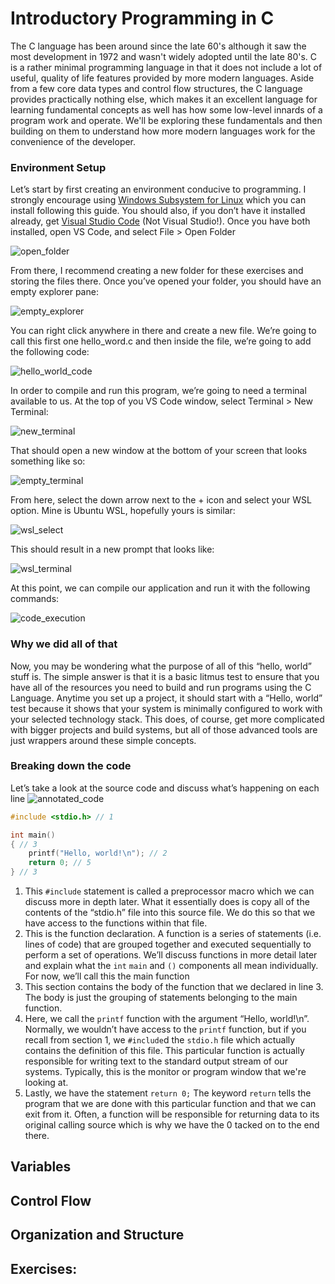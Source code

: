 # Introductory Programming in C

The C language has been around since the late 60's although it saw the most development in 1972 and wasn't widely adopted until the late 80's. C is a rather minimal programming language in that it does not include a lot of useful, quality of life features provided by more modern languages. Aside from a few core data types and control flow structures, the C language provides practically nothing else, which makes it an excellent language for learning fundamental concepts as well has how some low-level innards of a program work and operate. We'll be exploring these fundamentals and then building on them to understand how more modern languages work for the convenience of the developer.

### Environment Setup
Let’s start by first creating an environment conducive to programming. I strongly encourage using [Windows Subsystem for Linux](https://learn.microsoft.com/en-us/windows/wsl/install) which you can install following this guide. You should also, if you don’t have it installed already, get [Visual Studio Code](https://code.visualstudio.com/) (Not Visual Studio!). Once you have both installed, open VS Code, and select File > Open Folder

![open_folder](images/introduction_to_c_open_folder.PNG)

From there, I recommend creating a new folder for these exercises and storing the files there. Once you’ve opened your folder, you should have an empty explorer pane:

![empty_explorer](images/introduction_to_c_empty_explorer.PNG)

You can right click anywhere in there and create a new file. We’re going to call this first one hello_word.c and then inside the file, we’re going to add the following code:

![hello_world_code](images/introduction_to_c_hello_world.PNG)

In order to compile and run this program, we’re going to need a terminal available to us. At the top of you VS Code window, select Terminal > New Terminal:

![new_terminal](images/introduction_to_c_new_terminal.PNG)

That should open a new window at the bottom of your screen that looks something like so:

![empty_terminal](images/introduction_to_c_empty_terminal.PNG)

From here, select the down arrow next to the + icon and select your WSL option. Mine is Ubuntu WSL, hopefully yours is similar:

![wsl_select](images/introduction_to_c_wsl_select.PNG)

This should result in a new prompt that looks like:

![wsl_terminal](images/introduction_to_c_wsl_terminal.PNG)

At this point, we can compile our application and run it with the following commands:

![code_execution](images/introduction_to_c_code_execution.PNG)

### Why we did all of that
Now, you may be wondering what the purpose of all of this “hello, world” stuff is. The simple answer is that it is a basic litmus test to ensure that you have all of the resources you need to build and run programs using the C Language. Anytime you set up a project, it should start with a “Hello, world” test because it shows that your system is minimally configured to work with your selected technology stack. This does, of course, get more complicated with bigger projects and build systems, but all of those advanced tools are just wrappers around these simple concepts.

### Breaking down the code
Let’s take a look at the source code and discuss what’s happening on each line
![annotated_code](images/introduction_to_c_code_annotated.PNG)
```C
#include <stdio.h> // 1

int main()
{ // 3
    printf("Hello, world!\n"); // 2
    return 0; // 5
} // 3
```
1. This `#include` statement is called a preprocessor macro which we can discuss more in depth later. What it essentially does is copy all of the contents of the “stdio.h” file into this source file. We do this so that we have access to the functions within that file.
2. This is the function declaration. A function is a series of statements (i.e. lines of code) that are grouped together and executed sequentially to perform a set of operations. We’ll discuss functions in more detail later and explain what the `int` `main` and `()` components all mean individually. For now, we’ll call this the main function
3. This section contains the body of the function that we declared in line 3. The body is just the grouping of statements belonging to the main function.
4. Here, we call the `printf` function with the argument “Hello, world!\n”. Normally, we wouldn’t have access to the `printf` function, but if you recall from section 1, we `#include`d the `stdio.h` file which actually contains the definition of this file. This particular function is actually responsible for writing text to the standard output stream of our systems. Typically, this is the monitor or program window that we're looking at.
5. Lastly, we have the statement `return 0;` The keyword `return` tells the program that we are done with this particular function and that we can exit from it. Often, a function will be responsible for returning data to its original calling source which is why we have the 0 tacked on to the end there.

## Variables
## Control Flow
## Organization and Structure
## Exercises: